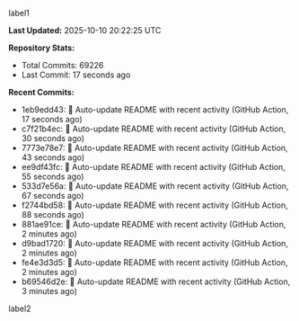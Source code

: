 
label1 
<!-- ACTIVITY_START -->
**Last Updated:** 2025-10-10 20:22:25 UTC

**Repository Stats:**
- Total Commits: 69226
- Last Commit: 17 seconds ago

**Recent Commits:**
- 1eb9edd43: 🤖 Auto-update README with recent activity (GitHub Action, 17 seconds ago)
- c7f21b4ec: 🤖 Auto-update README with recent activity (GitHub Action, 30 seconds ago)
- 7773e78e7: 🤖 Auto-update README with recent activity (GitHub Action, 43 seconds ago)
- ee9df43fc: 🤖 Auto-update README with recent activity (GitHub Action, 55 seconds ago)
- 533d7e56a: 🤖 Auto-update README with recent activity (GitHub Action, 67 seconds ago)
- f2744bd58: 🤖 Auto-update README with recent activity (GitHub Action, 88 seconds ago)
- 881ae91ce: 🤖 Auto-update README with recent activity (GitHub Action, 2 minutes ago)
- d9bad1720: 🤖 Auto-update README with recent activity (GitHub Action, 2 minutes ago)
- fe4e3d3d5: 🤖 Auto-update README with recent activity (GitHub Action, 2 minutes ago)
- b69546d2e: 🤖 Auto-update README with recent activity (GitHub Action, 3 minutes ago)
<!-- ACTIVITY_END -->

label2
